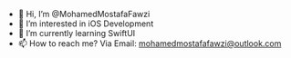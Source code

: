 - 👋 Hi, I’m @MohamedMostafaFawzi
- 👀 I’m interested in iOS Development
- 🌱 I’m currently learning SwiftUI
- 📫 How to reach me? Via Email: mohamedmostafafawzi@outlook.com

